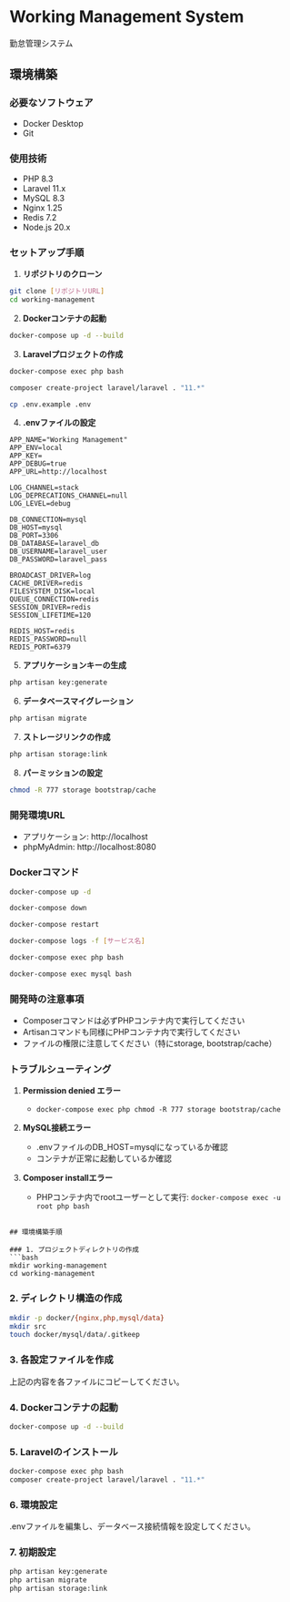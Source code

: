 # Working Management System

勤怠管理システム

## 環境構築

### 必要なソフトウェア
- Docker Desktop
- Git

### 使用技術
- PHP 8.3
- Laravel 11.x
- MySQL 8.3
- Nginx 1.25
- Redis 7.2
- Node.js 20.x

### セットアップ手順

1. **リポジトリのクローン**
```bash
git clone [リポジトリURL]
cd working-management
```

2. **Dockerコンテナの起動**
```bash
docker-compose up -d --build
```

3. **Laravelプロジェクトの作成**
```bash
docker-compose exec php bash

composer create-project laravel/laravel . "11.*"

cp .env.example .env
```

4. **.envファイルの設定**
```env
APP_NAME="Working Management"
APP_ENV=local
APP_KEY=
APP_DEBUG=true
APP_URL=http://localhost

LOG_CHANNEL=stack
LOG_DEPRECATIONS_CHANNEL=null
LOG_LEVEL=debug

DB_CONNECTION=mysql
DB_HOST=mysql
DB_PORT=3306
DB_DATABASE=laravel_db
DB_USERNAME=laravel_user
DB_PASSWORD=laravel_pass

BROADCAST_DRIVER=log
CACHE_DRIVER=redis
FILESYSTEM_DISK=local
QUEUE_CONNECTION=redis
SESSION_DRIVER=redis
SESSION_LIFETIME=120

REDIS_HOST=redis
REDIS_PASSWORD=null
REDIS_PORT=6379
```

5. **アプリケーションキーの生成**
```bash
php artisan key:generate
```

6. **データベースマイグレーション**
```bash
php artisan migrate
```

7. **ストレージリンクの作成**
```bash
php artisan storage:link
```

8. **パーミッションの設定**
```bash
chmod -R 777 storage bootstrap/cache
```

### 開発環境URL
- アプリケーション: http://localhost
- phpMyAdmin: http://localhost:8080

### Dockerコマンド
```bash
docker-compose up -d

docker-compose down

docker-compose restart

docker-compose logs -f [サービス名]

docker-compose exec php bash

docker-compose exec mysql bash
```

### 開発時の注意事項
- Composerコマンドは必ずPHPコンテナ内で実行してください
- Artisanコマンドも同様にPHPコンテナ内で実行してください
- ファイルの権限に注意してください（特にstorage, bootstrap/cache）

### トラブルシューティング
1. **Permission denied エラー**
   - `docker-compose exec php chmod -R 777 storage bootstrap/cache`

2. **MySQL接続エラー**
   - .envファイルのDB_HOST=mysqlになっているか確認
   - コンテナが正常に起動しているか確認

3. **Composer installエラー**
   - PHPコンテナ内でrootユーザーとして実行: `docker-compose exec -u root php bash`
```

## 環境構築手順

### 1. プロジェクトディレクトリの作成
```bash
mkdir working-management
cd working-management
```

### 2. ディレクトリ構造の作成
```bash
mkdir -p docker/{nginx,php,mysql/data}
mkdir src
touch docker/mysql/data/.gitkeep
```

### 3. 各設定ファイルを作成
上記の内容を各ファイルにコピーしてください。

### 4. Dockerコンテナの起動
```bash
docker-compose up -d --build
```

### 5. Laravelのインストール
```bash
docker-compose exec php bash
composer create-project laravel/laravel . "11.*"
```

### 6. 環境設定
.envファイルを編集し、データベース接続情報を設定してください。

### 7. 初期設定
```bash
php artisan key:generate
php artisan migrate
php artisan storage:link